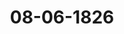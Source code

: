 ---  
schema: default  
title: 08-06-1826  
organization: Team Charlie  
notes: "<p>Description</p><p>Funfzehnte Sitzung.

Geschehen, Frankfurt den 8. Juni 1826.

In Gegenwart

aller in der vierzehnten Sitzung Anwesenden.</p><p>§.67</p><p>Substitution.

Präsidium zeigt an, daß der Königlich=Hannöverische Gesandte, Herr von Hammer,

stein, noch fortwährend für den Königlich=Sächsischen Gesandten, Herrn von Carlowiz,

substituirt sey.</p><p>§.68</p><p>Führung des Bundestags=Protokolls.

Der Kaiserlich=Königliche präsidirende Herr Gesandte eröffnet ferner,

daß er wegen Unpäßlichkeit des K. K. Canzleidirectors, Freiherrn von Handel, die

Führung des Protokolls in der heutigen Sitzung dem K. K. Legationsrathe Weissen

berg übertragen habe.

Sämmtliche Herren Gesandten waren mit dieser Verfügung einverstanden.</p><p>§.69</p><p>Bitte der Testamentsexecutoren des letztverstorbenen Kurfürsten von

Trier um Erledigung der zwischen den souverainen Besitzern der

Bestandtheile des vormaligen Großherzogthums Frankfurt, über

die Auszahlung des liquid anerkannten Pensionsrückstandes von

25,804 Fl. 19 Kr. an die Erben des Kurfürsten von Trier, bestehen=

den Differenzen.

(2. Sitz. §. 11 v. J. 1826.)

127

Präsidium verliest ein an die hohe Deutsche Bundesversammlung gerichtetes Schrei

ben des Großherzoglich=Hessischen Oberappellationsgerichts zu Darmstadt vom 30. Mai die=

es Jahres, worin dasselbe als erwählter Austrägalgerichtshof das in der Streitsache zwi

schen dem Königreiche Preussen, dem Königreiche Baiern, dem Kurfürstenthume Hessen

und der freien Stadt Frankfurt gefaßte und den Anwalten der Betheiligten publicirte Er

kenntniß, die Forderung der Testamentsexecutoren des letztverstorbenen Kurfürsten von

Trier betreffend, der hohen Deutschen Bundesversammlung vorlegt.

Dieses Schreiben, so wie das Urtheil und die Entscheidungsgründe, welche demselben

beiliegen, wurden diesem Protokolle unter Ziffer 18 und 19 angefügt und hierauf

beschlossen:

daß das Schreiben des Großherzoglich=Hessischen Oberappellationsgerichts zu Darm

stadt vom 30. Mai laufenden Jahres nebst dessen Anlagen der Bundesversammlung zur

Kenntniß diene.

Ueber die in der heutigen Sitzung noch weiter vorgekommenen Verhandlungen wurden

zwei Separat=Protokolle aufgenommen.

Folgen die Unterschriften.</p>"  
resources:  
- format: png  
  name: Page126[0-67-68].png  
  url: ../../Protokolle_BV_18_1826/08-06-1826/Page126[0-67-68].png  
- format: png  
  name: Page127[69].png  
  url: ../../Protokolle_BV_18_1826/08-06-1826/Page127[69].png  
category:   
  - Protokolle_BV_18_1826  
maintainer: Tao Luo  
maintainer_email: t.luo.21@abdn.ac.uk  
---